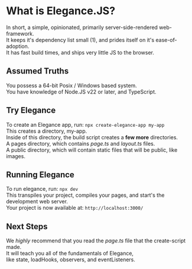 # What is Elegance.JS?  
In short, a simple, opinionated, primarily server-side-rendered web-framework.  
It keeps it's dependency list small (1), and prides itself on it's ease-of-adoption.  
It has fast build times, and ships very little JS to the browser.  

## Assumed Truths  
You possess a 64-bit Posix / Windows based system.  
You have knowledge of Node.JS v22 or later, and TypeScript.  

## Try Elegance
To create an Elegance app, run:
`npx create-elegance-app my-app`  
This creates a directory, my-app.    
Inside of this directory, the build script creates a **few more** directories.  
A pages directory, which contains *page.ts* and *layout.ts* files.  
A public directory, which will contain static files that will be public, like images.

## Running Elegance  
To run elegance, run:
`npx dev`  
This transpiles your project, compiles your pages, and start's the development web server.  
Your project is now available at:
`http://localhost:3000/`

## Next Steps
We *highly* recommend that you read the *page.ts* file that the create-script made.    
It will teach you all of the fundamentals of Elegance,  
like state, loadHooks, observers, and eventListeners.